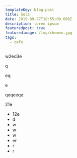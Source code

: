 ```yaml
---
templateKey: blog-post
title: hola
date: 2019-09-27T10:55:00.000Z
description: lorem ipsum
featuredpost: true
featuredimage: /img/chemex.jpg
tags:
  - cafe
---
```

w2ed3e

q 

eq

e

 qeqeeqe

21e

* 12e
* d
* w
* w
* w
* er
* r
* r
